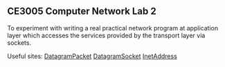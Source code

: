 ## CE3005 Computer Network Lab 2

To experiment with writing a real practical network program at application layer which
accesses the services provided by the transport layer via sockets.

Useful sites: 
[DatagramPacket](https://docs.oracle.com/javase/6/docs/api/java/net/DatagramPacket.html)
[DatagramSocket](https://docs.oracle.com/javase/6/docs/api/java/net/DatagramSocket.html)
[InetAddress](https://docs.oracle.com/javase/6/docs/api/java/net/InetAddress.html)



